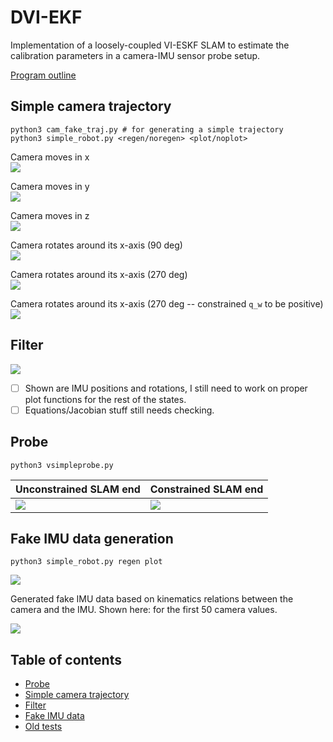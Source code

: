 # DVI-EKF
Implementation of a loosely-coupled VI-ESKF SLAM to estimate
the calibration parameters in a camera-IMU sensor probe setup.

[Program outline](https://www.evernote.com/l/AeQSiL2U6txCWbgNAi1G9mUtWune-gjHNlU/)

## Simple camera trajectory
```
python3 cam_fake_traj.py # for generating a simple trajectory
python3 simple_robot.py <regen/noregen> <plot/noplot>
```

Camera moves in x  
![](img/fakecam-x.png)

Camera moves in y  
![](img/fakecam-y.png) 

Camera moves in z  
![](img/fakecam-z.png)

Camera rotates around its x-axis (90 deg)  
![](img/fakecam-rx-90.png)

Camera rotates around its x-axis (270 deg)  
![](img/fakecam-rx-270-qwnotpos.png)

Camera rotates around its x-axis (270 deg -- constrained `q_w` to be positive)  
![](img/fakecam-rx-270-qwpos.png)

## Filter
![](img/kf.png)

- [ ] Shown are IMU positions and rotations, I still need to work on
proper plot functions for the rest of the states.
- [ ] Equations/Jacobian stuff still needs checking.

## Probe
```
python3 vsimpleprobe.py
```
Unconstrained SLAM end | Constrained SLAM end
--- | ---
![](img/probe_uncon.gif) | ![](img/probe_con.gif)

## Fake IMU data generation
```
python3 simple_robot.py regen plot
```
![](img/gen_fake_imu_validation.PNG)

Generated fake IMU data based on kinematics relations between
the camera and the IMU. Shown here: for the first 50 camera values.

![](img/gen_fake_imu.PNG)

## Table of contents
* [Probe](#probe)
* [Simple camera trajectory](#simple-camera-trajectory)
* [Filter](#filter)
* [Fake IMU data](#fake-imu-data-generation)
* [Old tests](/old-tests)
